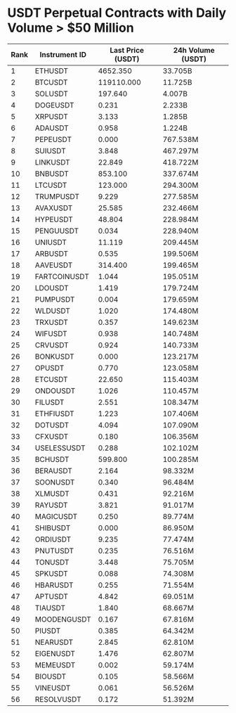 # USDT Perpetual Contracts with Daily Volume > $50 Million

| Rank | Instrument ID | Last Price (USDT) | 24h Volume (USDT) |
|------|---------------|-------------------|-------------------|
| 1 | ETHUSDT | 4652.350 | 33.705B |
| 2 | BTCUSDT | 119110.000 | 11.725B |
| 3 | SOLUSDT | 197.640 | 4.007B |
| 4 | DOGEUSDT | 0.231 | 2.233B |
| 5 | XRPUSDT | 3.133 | 1.285B |
| 6 | ADAUSDT | 0.958 | 1.224B |
| 7 | PEPEUSDT | 0.000 | 767.538M |
| 8 | SUIUSDT | 3.848 | 467.297M |
| 9 | LINKUSDT | 22.849 | 418.722M |
| 10 | BNBUSDT | 853.100 | 337.674M |
| 11 | LTCUSDT | 123.000 | 294.300M |
| 12 | TRUMPUSDT | 9.229 | 277.585M |
| 13 | AVAXUSDT | 25.585 | 232.466M |
| 14 | HYPEUSDT | 48.804 | 228.984M |
| 15 | PENGUUSDT | 0.034 | 228.940M |
| 16 | UNIUSDT | 11.119 | 209.445M |
| 17 | ARBUSDT | 0.535 | 199.506M |
| 18 | AAVEUSDT | 314.400 | 199.465M |
| 19 | FARTCOINUSDT | 1.044 | 195.051M |
| 20 | LDOUSDT | 1.419 | 179.724M |
| 21 | PUMPUSDT | 0.004 | 179.659M |
| 22 | WLDUSDT | 1.020 | 174.480M |
| 23 | TRXUSDT | 0.357 | 149.623M |
| 24 | WIFUSDT | 0.938 | 140.748M |
| 25 | CRVUSDT | 0.924 | 140.733M |
| 26 | BONKUSDT | 0.000 | 123.217M |
| 27 | OPUSDT | 0.770 | 123.058M |
| 28 | ETCUSDT | 22.650 | 115.403M |
| 29 | ONDOUSDT | 1.026 | 110.457M |
| 30 | FILUSDT | 2.551 | 108.347M |
| 31 | ETHFIUSDT | 1.223 | 107.406M |
| 32 | DOTUSDT | 4.094 | 107.090M |
| 33 | CFXUSDT | 0.180 | 106.356M |
| 34 | USELESSUSDT | 0.288 | 102.102M |
| 35 | BCHUSDT | 599.800 | 100.285M |
| 36 | BERAUSDT | 2.164 | 98.332M |
| 37 | SOONUSDT | 0.340 | 96.484M |
| 38 | XLMUSDT | 0.431 | 92.216M |
| 39 | RAYUSDT | 3.821 | 91.017M |
| 40 | MAGICUSDT | 0.250 | 89.774M |
| 41 | SHIBUSDT | 0.000 | 86.950M |
| 42 | ORDIUSDT | 9.235 | 77.474M |
| 43 | PNUTUSDT | 0.235 | 76.516M |
| 44 | TONUSDT | 3.448 | 75.705M |
| 45 | SPKUSDT | 0.088 | 74.308M |
| 46 | HBARUSDT | 0.255 | 71.554M |
| 47 | APTUSDT | 4.842 | 69.051M |
| 48 | TIAUSDT | 1.840 | 68.667M |
| 49 | MOODENGUSDT | 0.167 | 67.816M |
| 50 | PIUSDT | 0.385 | 64.342M |
| 51 | NEARUSDT | 2.845 | 62.810M |
| 52 | EIGENUSDT | 1.476 | 62.807M |
| 53 | MEMEUSDT | 0.002 | 59.174M |
| 54 | BIOUSDT | 0.105 | 58.566M |
| 55 | VINEUSDT | 0.061 | 56.526M |
| 56 | RESOLVUSDT | 0.172 | 51.392M |
